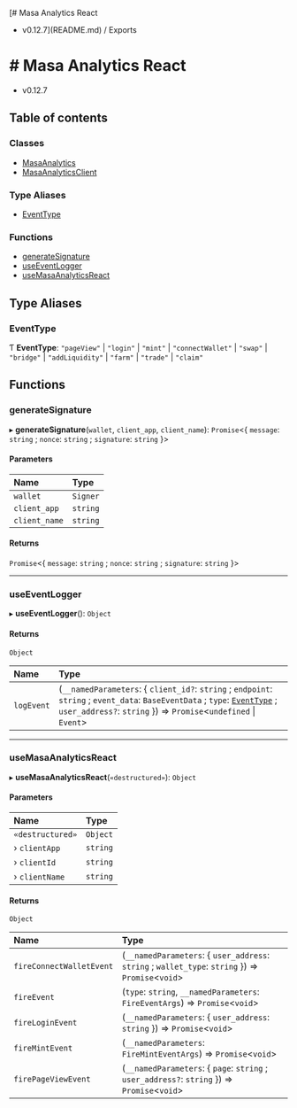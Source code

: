 [# Masa Analytics React
 - v0.12.7](README.md) / Exports

# # Masa Analytics React
 - v0.12.7

## Table of contents

### Classes

- [MasaAnalytics](classes/MasaAnalytics.md)
- [MasaAnalyticsClient](classes/MasaAnalyticsClient.md)

### Type Aliases

- [EventType](modules.md#eventtype)

### Functions

- [generateSignature](modules.md#generatesignature)
- [useEventLogger](modules.md#useeventlogger)
- [useMasaAnalyticsReact](modules.md#usemasaanalyticsreact)

## Type Aliases

### EventType

Ƭ **EventType**: ``"pageView"`` \| ``"login"`` \| ``"mint"`` \| ``"connectWallet"`` \| ``"swap"`` \| ``"bridge"`` \| ``"addLiquidity"`` \| ``"farm"`` \| ``"trade"`` \| ``"claim"``

## Functions

### generateSignature

▸ **generateSignature**(`wallet`, `client_app`, `client_name`): `Promise`<{ `message`: `string` ; `nonce`: `string` ; `signature`: `string`  }\>

#### Parameters

| Name | Type |
| :------ | :------ |
| `wallet` | `Signer` |
| `client_app` | `string` |
| `client_name` | `string` |

#### Returns

`Promise`<{ `message`: `string` ; `nonce`: `string` ; `signature`: `string`  }\>

___

### useEventLogger

▸ **useEventLogger**(): `Object`

#### Returns

`Object`

| Name | Type |
| :------ | :------ |
| `logEvent` | (`__namedParameters`: { `client_id?`: `string` ; `endpoint`: `string` ; `event_data`: `BaseEventData` ; `type`: [`EventType`](modules.md#eventtype) ; `user_address?`: `string`  }) => `Promise`<`undefined` \| `Event`\> |

___

### useMasaAnalyticsReact

▸ **useMasaAnalyticsReact**(`«destructured»`): `Object`

#### Parameters

| Name | Type |
| :------ | :------ |
| `«destructured»` | `Object` |
| › `clientApp` | `string` |
| › `clientId` | `string` |
| › `clientName` | `string` |

#### Returns

`Object`

| Name | Type |
| :------ | :------ |
| `fireConnectWalletEvent` | (`__namedParameters`: { `user_address`: `string` ; `wallet_type`: `string`  }) => `Promise`<`void`\> |
| `fireEvent` | (`type`: `string`, `__namedParameters`: `FireEventArgs`) => `Promise`<`void`\> |
| `fireLoginEvent` | (`__namedParameters`: { `user_address`: `string`  }) => `Promise`<`void`\> |
| `fireMintEvent` | (`__namedParameters`: `FireMintEventArgs`) => `Promise`<`void`\> |
| `firePageViewEvent` | (`__namedParameters`: { `page`: `string` ; `user_address?`: `string`  }) => `Promise`<`void`\> |
